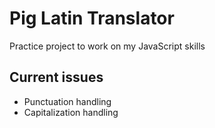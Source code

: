 # Pig Latin Translator

Practice project to work on my JavaScript skills

## Current issues

- Punctuation handling
- Capitalization handling